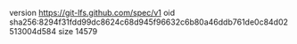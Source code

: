 version https://git-lfs.github.com/spec/v1
oid sha256:8294f31fdd99dc8624c68d945f96632c6b80a46ddb761de0c84d02513004d584
size 14579
